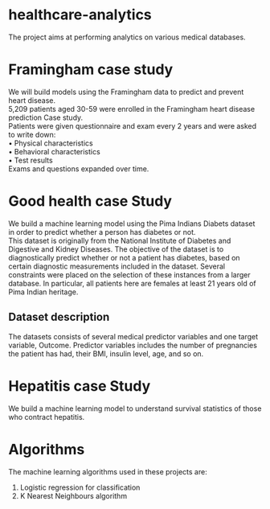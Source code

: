 # healthcare-analytics
The project aims at performing analytics on various medical databases.
# Framingham case study
We will build models using the Framingham data to predict and prevent heart disease. <br />
5,209 patients aged 30-59 were enrolled in the Framingham heart disease prediction Case study.<br />
Patients were given questionnaire and exam every 2 years and were asked to write down:<br />
• Physical characteristics<br />
• Behavioral characteristics<br />
• Test results<br />
Exams and questions expanded over time.<br />

# Good health case Study
We build a machine learning model using the Pima Indians Diabets dataset in order to predict whether a person has diabetes or not.<br />
This dataset is originally from the National Institute of Diabetes and Digestive and Kidney Diseases. The objective of the dataset is to diagnostically predict whether or not a patient has diabetes, based on certain diagnostic measurements included in the dataset. Several constraints were placed on the selection of these instances from a larger database. In particular, all patients here are females at least 21 years old of Pima Indian heritage.<br />

## Dataset description
The datasets consists of several medical predictor variables and one target variable, Outcome. Predictor variables includes the number of pregnancies the patient has had, their BMI, insulin level, age, and so on.<br />

# Hepatitis case Study
We build a machine learning model to understand survival statistics of those who contract hepatitis.

# Algorithms 
The machine learning algorithms used in these projects are:
<br />
  1. Logistic regression for classification<br />
  2. K Nearest Neighbours algorithm<br />



